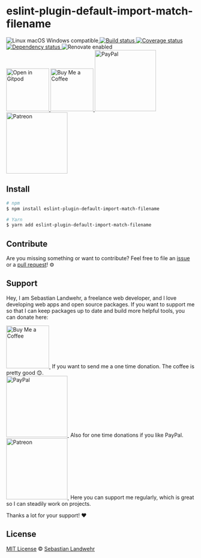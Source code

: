 <!-- TITLE/ -->
# eslint-plugin-default-import-match-filename
<!-- /TITLE -->

<!-- BADGES/ -->
  <p>
    <img src="https://img.shields.io/badge/os-linux%20%7C%C2%A0macos%20%7C%C2%A0windows-blue" alt="Linux macOS Windows compatible"><a href="https://github.com/dword-design/eslint-plugin-default-import-match-filename/actions">
      <img
        src="https://github.com/dword-design/eslint-plugin-default-import-match-filename/workflows/build/badge.svg"
        alt="Build status"
      >
    </a><a href="https://codecov.io/gh/dword-design/eslint-plugin-default-import-match-filename">
      <img
        src="https://codecov.io/gh/dword-design/eslint-plugin-default-import-match-filename/branch/master/graph/badge.svg"
        alt="Coverage status"
      >
    </a><a href="https://david-dm.org/dword-design/eslint-plugin-default-import-match-filename">
      <img src="https://img.shields.io/david/dword-design/eslint-plugin-default-import-match-filename" alt="Dependency status">
    </a><img src="https://img.shields.io/badge/renovate-enabled-brightgreen" alt="Renovate enabled"><br/><a href="https://gitpod.io/#https://github.com/dword-design/eslint-plugin-default-import-match-filename">
      <img
        src="https://gitpod.io/button/open-in-gitpod.svg"
        alt="Open in Gitpod"
        width="114"
      >
    </a><a href="https://www.buymeacoffee.com/dword">
      <img
        src="https://www.buymeacoffee.com/assets/img/guidelines/download-assets-sm-2.svg"
        alt="Buy Me a Coffee"
        width="114"
      >
    </a><a href="https://paypal.me/SebastianLandwehr">
      <img
        src="https://sebastianlandwehr.com/images/paypal.svg"
        alt="PayPal"
        width="163"
      >
    </a><a href="https://www.patreon.com/dworddesign">
      <img
        src="https://sebastianlandwehr.com/images/patreon.svg"
        alt="Patreon"
        width="163"
      >
    </a>
</p>
<!-- /BADGES -->

<!-- DESCRIPTION/ -->

<!-- /DESCRIPTION -->

<!-- INSTALL/ -->
## Install

```bash
# npm
$ npm install eslint-plugin-default-import-match-filename

# Yarn
$ yarn add eslint-plugin-default-import-match-filename
```
<!-- /INSTALL -->

<!-- LICENSE/ -->
## Contribute

Are you missing something or want to contribute? Feel free to file an [issue](https://github.com/dword-design/eslint-plugin-default-import-match-filename/issues) or a [pull request](https://github.com/dword-design/eslint-plugin-default-import-match-filename/pulls)! ⚙️

## Support

Hey, I am Sebastian Landwehr, a freelance web developer, and I love developing web apps and open source packages. If you want to support me so that I can keep packages up to date and build more helpful tools, you can donate here:

<p>
  <a href="https://www.buymeacoffee.com/dword">
    <img
      src="https://www.buymeacoffee.com/assets/img/guidelines/download-assets-sm-2.svg"
      alt="Buy Me a Coffee"
      width="114"
    >
  </a>&nbsp;If you want to send me a one time donation. The coffee is pretty good 😊.<br/>
  <a href="https://paypal.me/SebastianLandwehr">
    <img
      src="https://sebastianlandwehr.com/images/paypal.svg"
      alt="PayPal"
      width="163"
    >
  </a>&nbsp;Also for one time donations if you like PayPal.<br/>
  <a href="https://www.patreon.com/dworddesign">
    <img
      src="https://sebastianlandwehr.com/images/patreon.svg"
      alt="Patreon"
      width="163"
    >
  </a>&nbsp;Here you can support me regularly, which is great so I can steadily work on projects.
</p>

Thanks a lot for your support! ❤️

## License

[MIT License](https://opensource.org/licenses/MIT) © [Sebastian Landwehr](https://sebastianlandwehr.com)
<!-- /LICENSE -->
